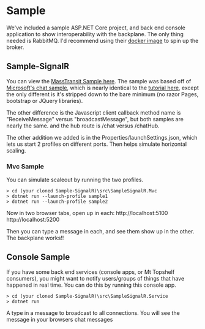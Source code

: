 # Sample

We've included a sample ASP.NET Core project, and back end console application to show interoperability with the backplane. The only thing needed is RabbitMQ. I'd recommend using their [docker image](https://store.docker.com/community/images/library/rabbitmq) to spin up the broker.

## Sample-SignalR

You can view the [MassTransit Sample here](https://github.com/MassTransit/Sample-SignalR). The sample was based off of [Microsoft's chat sample](https://github.com/aspnet/SignalR-samples/tree/master/ChatSample), which is nearly identical to the [tutorial here](https://docs.microsoft.com/en-us/aspnet/core/tutorials/signalr?view=aspnetcore-2.2&tabs=visual-studio), except the only different is it's stripped down to the bare minimum (no razor Pages, bootstrap or JQuery libraries).

The other difference is the Javascript client callback method name is "ReceiveMessage" versus "broadcastMessage", but both samples are nearly the same. and the hub route is /chat versus /chatHub.

The other addition we added is in the Properties/launchSettings.json, which lets us start 2 profiles on different ports. Then helps simulate horizontal scaling.

### Mvc Sample

You can simulate scaleout by running the two profiles.

```
> cd (your cloned Sample-SignalR)\src\SampleSignalR.Mvc
> dotnet run --launch-profile sample1
> dotnet run --launch-profile sample2
```

Now in two browser tabs, open up in each:
http://localhost:5100
http://localhost:5200

Then you can type a message in each, and see them show up in the other. The backplane works!!

## Console Sample

If you have some back end services (console apps, or Mt Topshelf consumers), you might want to notify users/groups of things that have happened in real time. You can do this by running this console app.

```
> cd (your cloned Sample-SignalR)\src\SampleSignalR.Service
> dotnet run
```

A type in a message to broadcast to all connections. You will see the message in your browsers chat messages
